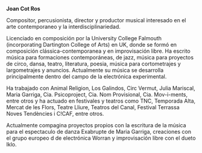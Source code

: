 **Joan Cot Ros**

Compositor, percusionista, director y productor musical interesado en el arte contemporaneo y la interdisciplinariedad. 

Licenciado en composición por la University College Falmouth (incorporating Dartington College of Arts) en UK, donde se formó en composición clássica-contemporanea y en improvisación libre. Ha escrito música para formaciones contemporáneas, de jazz, música para proyectos de circo, dansa, teatro, literatura, poesia, música para cortometrajes y largometrajes y anuncios. Actualmente su música se desarrolla principalmente dentro del campo de la electrónica experimental.

Ha trabajado con Animal Religion, Los Galindos, Circ Vermut, Julia Mariscal, Maria Garriga, Cia. Psicoproject, Cia. Nom Provisional, Cia. Mov-i-ments, entre otros y ha actuado en festivales y teatros como TNC, Temporada Alta, Mercat de les Flors, Teatre Lliure, Teatros del Canal, Festival Terrassa Noves Tendències i C!CAF, entre otros.

Actualmente compagina proyectos propios con la escritura de la música para el espectaculo de danza Exabrupte de Maria Garriga, creaciones con el grupo europeo d de electrónica Worran y improvisación libre con el dueto Iklo.
